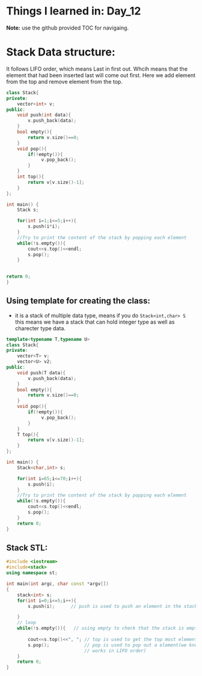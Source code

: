 # Things I learned in: Day_12
**Note:** use the github provided TOC for navigaing.

# Stack Data structure:
It follows LIFO order, which means Last in first out. Whcih means that the element that had been inserted last will come out first. Here we add element from the top and remove element from the top.

```cpp
class Stack{
private:
    vector<int> v;    
public:
    void push(int data){
        v.push_back(data);
    }
    bool empty(){
        return v.size()==0;
    }
    void pop(){
        if(!empty()){
             v.pop_back();
        }
    }
    int top(){
        return v[v.size()-1];
    }
};

int main() {
    Stack s;

    for(int i=1;i<=5;i++){
        s.push(i*i);
    }
    //Try to print the content of the stack by popping each element
    while(!s.empty()){
        cout<<s.top()<<endl;
        s.pop();
    }
    

return 0;
}
```

## Using template for creating the class:
- it is a stack of multiple data type, means if you do `Stack<int,char> S` this means we have a stack that can hold integer type as well as charecter type data.
```cpp
template<typename T,typename U>
class Stack{
private:
    vector<T> v; 
    vector<U> v2;   
public:
    void push(T data){
        v.push_back(data);
    }
    bool empty(){
        return v.size()==0;
    }
    void pop(){
        if(!empty()){
             v.pop_back();
        }
    }
    T top(){
        return v[v.size()-1];
    }
};

int main() {
    Stack<char,int> s;

    for(int i=65;i<=70;i++){
        s.push(i);
    }
    //Try to print the content of the stack by popping each element
    while(!s.empty()){
        cout<<s.top()<<endl;
        s.pop();
    }
    return 0;
}
```

## Stack STL:
```cpp
#include <iostream>
#include<stack>
using namespace st;

int main(int argc, char const *argv[])
{
    stack<int> s;
    for(int i=0;i<=5;i++){
        s.push(i);      // push is used to push an element in the stack 

    }
    // loop
    while(!s.empty()){   // using empty to check that the stack is empty or not
        
        cout<<s.top()<<", "; // top is used to get the top most element
        s.pop();             // pop is used to pop out a element(we know it 
                             // works in LIFO order)
    }
    return 0;
}
```
